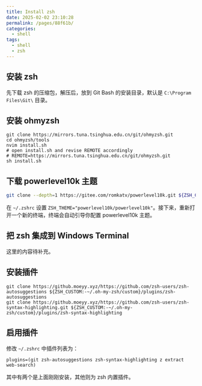 ```yaml
---
title: Install zsh
date: 2025-02-02 23:10:28
permalink: /pages/88f61b/
categories: 
  - shell
tags: 
  - shell
  - zsh
---
```


## 安装 zsh

先下载 zsh 的压缩包，解压后，放到 Git Bash 的安装目录，默认是 `C:\Program Files\Git\` 目录。

## 安装 ohmyzsh

```pwsh
git clone https://mirrors.tuna.tsinghua.edu.cn/git/ohmyzsh.git
cd ohmyzsh/tools
nvim install.sh
# open install.sh and revise REMOTE accordingly
# REMOTE=https://mirrors.tuna.tsinghua.edu.cn/git/ohmyzsh.git
sh install.sh
```

## 下载 powerlevel10k 主题

```zsh
git clone --depth=1 https://gitee.com/romkatv/powerlevel10k.git ${ZSH_CUSTOM:-$HOME/.oh-my-zsh/custom}/themes/powerlevel10k
```

在 `~/.zshrc` 设置 `ZSH_THEME="powerlevel10k/powerlevel10k"`。接下来，重新打开一个新的终端，终端会自动引导你配置 powerlevel10k 主题。

## 把 zsh 集成到 Windows Terminal

这里的内容待补充。

## 安装插件

```
git clone https://github.moeyy.xyz/https://github.com/zsh-users/zsh-autosuggestions ${ZSH_CUSTOM:-~/.oh-my-zsh/custom}/plugins/zsh-autosuggestions
git clone https://github.moeyy.xyz/https://github.com/zsh-users/zsh-syntax-highlighting.git ${ZSH_CUSTOM:-~/.oh-my-zsh/custom}/plugins/zsh-syntax-highlighting
```

## 启用插件

修改 `~/.zshrc` 中插件列表为：

```zshrc
plugins=(git zsh-autosuggestions zsh-syntax-highlighting z extract web-search)
```

其中有两个是上面刚刚安装，其他则为 zsh 内置插件。
